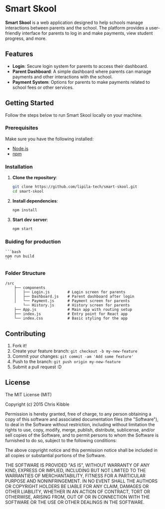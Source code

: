 # Smart Skool

**Smart Skool** is a web application designed to help schools manage interactions between parents and the school. The platform provides a user-friendly interface for parents to log in and make payments, view student progress, and more.

## Features

- **Login**: Secure login system for parents to access their dashboard.
- **Parent Dashboard**: A simple dashboard where parents can manage payments and other interactions with the school.
- **Payment System**: Options for parents to make payments related to school fees or other services.

## Getting Started

Follow the steps below to run Smart Skool locally on your machine.

### Prerequisites

Make sure you have the following installed:

- [Node.js](https://nodejs.org/)
- [npm](https://www.npmjs.com/)

### Installation

1. **Clone the repository**:
   ```bash
   git clone https://github.com/lipila-tech/smart-skool.git
   cd smart-skool
   ```
   
2. **Install dependencies**:
   ```bash
   npm install
   ```

3. **Start dev server**:
   ```bash
   npm start
   ```

### Buiding for production
    ```bash
    npm run build
    ```

### Folder Structure

    /src
        ├── components
        │   ├── Login.js        # Login screen for parents
        │   ├── Dashboard.js    # Parent dashboard after login
        │   └── Payment.js      # Payment screen for parents
            └── History.js      # History screen for parents
        ├── App.js              # Main app with routing setup
        ├── index.js            # Entry point for React app
        └── index.css           # Basic styling for the app


## Contributing
 
1. Fork it!
2. Create your feature branch: `git checkout -b my-new-feature`
3. Commit your changes: `git commit -am 'Add some feature'`
4. Push to the branch: `git push origin my-new-feature`
5. Submit a pull request :D

## License
 
The MIT License (MIT)

Copyright (c) 2015 Chris Kibble

Permission is hereby granted, free of charge, to any person obtaining a copy of this software and associated documentation files (the "Software"), to deal in the Software without restriction, including without limitation the rights to use, copy, modify, merge, publish, distribute, sublicense, and/or sell copies of the Software, and to permit persons to whom the Software is furnished to do so, subject to the following conditions:

The above copyright notice and this permission notice shall be included in all copies or substantial portions of the Software.

THE SOFTWARE IS PROVIDED "AS IS", WITHOUT WARRANTY OF ANY KIND, EXPRESS OR IMPLIED, INCLUDING BUT NOT LIMITED TO THE WARRANTIES OF MERCHANTABILITY, FITNESS FOR A PARTICULAR PURPOSE AND NONINFRINGEMENT. IN NO EVENT SHALL THE AUTHORS OR COPYRIGHT HOLDERS BE LIABLE FOR ANY CLAIM, DAMAGES OR OTHER LIABILITY, WHETHER IN AN ACTION OF CONTRACT, TORT OR OTHERWISE, ARISING FROM, OUT OF OR IN CONNECTION WITH THE SOFTWARE OR THE USE OR OTHER DEALINGS IN THE SOFTWARE.
